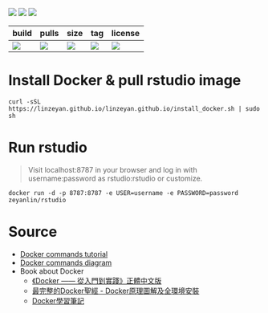 ![](https://img.shields.io/badge/Rstudio-Server-blue.svg?style=plastic)
![](https://img.shields.io/docker/build/zeyanlin/rstudio.svg?style=plastic)
[![](https://img.shields.io/travis/linzeyan/rstudio.svg?style=plastic)](https://travis-ci.org/linzeyan/rstudio)

build          | pulls        | size      | tag         |    license
-------------- | ------------ | --------- | ----------- | --------------
[![](https://img.shields.io/docker/automated/zeyanlin/rstudio.svg?style=plastic)](https://hub.docker.com/r/zeyanlin/rstudio/) | [![](https://img.shields.io/docker/pulls/zeyanlin/rstudio.svg?style=plastic)](https://hub.docker.com/r/zeyanlin/rstudio/) | [![](https://images.microbadger.com/badges/image/zeyanlin/rstudio.svg)](https://microbadger.com/images/zeyanlin/rstudio) | [![](https://images.microbadger.com/badges/version/zeyanlin/rstudio.svg)](https://microbadger.com/images/zeyanlin/rstudio) | [![](https://images.microbadger.com/badges/license/zeyanlin/rstudio.svg)](https://microbadger.com/images/zeyanlin/rstudio)

# Install Docker & pull rstudio image

    curl -sSL https://linzeyan.github.io/linzeyan.github.io/install_docker.sh | sudo sh
    
# Run rstudio

> Visit localhost:8787 in your browser and log in with username:password as rstudio:rstudio or customize.

    docker run -d -p 8787:8787 -e USER=username -e PASSWORD=password zeyanlin/rstudio

# Source

* [Docker commands tutorial](https://github.com/linzeyan/rstudio/blob/master/01.docker_tutorial.md#常用的-docker-命令)
* [Docker commands diagram](https://github.com/linzeyan/rstudio/raw/master/Docker%20commands%20diagram.png)
* Book about Docker
  * [《Docker —— 從入門到實踐》正體中文版](https://www.gitbook.com/book/philipzheng/docker_practice/details)
  - [最完整的Docker聖經 - Docker原理圖解及全環境安裝](https://www.gitbook.com/book/joshhu/docker_theory_install/details)
  - [Docker學習筆記](https://www.gitbook.com/book/peihsinsu/docker-note-book/details)
